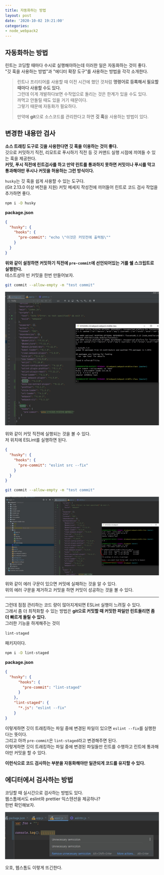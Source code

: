 ```yaml
---
title: 자동화하는 방법
layout: post
date: '2020-10-02 19:21:00'
categories:
- node_webpack2
---
```


## 자동화하는 방법

린트는 코딩할 때마다 수시로 실행해야하는데 이러한 일은 자동화하는 것이 좋다.  
"깃 훅을 사용하는 방법"과 "에디터 확장 도구"를 사용하는 방법을 각각 소개한다.

>린트나 프리티어를 사용할 때 이전 시간에 했던 것처럼 **명령어로 등록해서 필요할 때마다 사용할 수도 있다.**  
>그런데 이게 개발하다보면 수작업으로 돌리는 것은 한계가 있을 수도 있다.  
>까먹고 안돌릴 때도 있을 거기 때문이다.  
>그렇기 때문에 자동화가 필요하다.  
>
>만약에 **git**으로 소스코드를 관리한다고 하면 **깃 훅**을 사용하는 방법이 있다. 

## 변경한 내용만 검사

**소스 트래킹 도구로 깃을 사용한다면 깃 훅을 이용하는 것이 좋다.**  
깃으로 커밋하기 직전, 리모트로 푸시하기 직전 등 깃 커맨드 실행 시점에 끼여들 수 있는 훅을 제공한다.  
**커밋, 푸시 직전에 린트검사를 하고 만약 린트를 통과하지 못하면 커밋이나 푸시를 막고 통과해야만 푸시나 커밋을 허용하는 그런 방식이다.**  

`husky`는 깃 훅을 쉽게 사용할 수 있는 도구다.  
(Git 2.13.0 이상 버전을 지원) 커밋 메세지 작성전에 끼어들어 린트로 코드 검사 작업을 추가하면 좋다.

```bash
npm i -D husky
```

**package.json**

```json
{
  "husky": {
    "hooks": {
      "pre-commit": "echo \"이것은 커밋전에 출력됨\""
    }
  }
}
```

**위와 같이 설정하면 커밋하기 직전에 `pre-commit`에 선언되어있는 거를 쉘 스크립트로 실행한다.**  
테스트삼아 빈 커밋을 한번 만들어보자.

```bash
git commit --allow-empty -m "test commit"
```

![](/static/img/node/webpack2/image116.jpg)

위와 같이 커밋 직전에 실행되는 것을 볼 수 있다.  
저 위치에 ESLint를 실행하면 된다.

```json
{
  "husky": {
    "hooks": {
      "pre-commit": "eslint src --fix"
    }
  }
}
```

```bash
git commit --allow-empty -m "test commit"
```

![](/static/img/node/webpack2/image117.jpg)

위와 같이 에러 구문이 있으면 커밋에 실패하는 것을 알 수 있다.  
위의 에러 구문을 제거하고 커밋을 하면 커밋이 성공하는 것을 볼 수 있다.  

---

그런데 점점 관리하는 코드 량이 많아지게되면 ESLint 실행이 느려질 수 있다.  
그래서 좀 더 최적화할 수 있는 방법은 **git으로 커밋할 때 커밋한 파일만 린트돌리면 좀 더 빠르게 돌릴 수 있다.**  
그러한 기능을 하게해주는 것이

`lint-staged`

패키지이다.

```bash
npm i -D lint-staged
```

**package.json**

```json
{
  "husky": {
      "hooks": {
        "pre-commit": "lint-staged"
      }
    },
    "lint-staged": {
      "*.js": "eslint --fix"
    }
}
```

이렇게하면 깃이 트래킹하는 파일 중에 변경된 파일이 있으면 `eslint --fix`를 실행한다는 뜻이다.  
그리고 아까 `pre-commit`은 `lint-staged`라고 변경해주면 된다.  
이렇게하면 깃이 트래킹하는 파일 중에 변경된 파일들만 린트를 수행하고 린트에 통과해야만 커밋을 할 수 있다.  

**이런식으로 코드 검사하는 부분을 자동화해야만 일관되게 코드를 유지할 수 있다.**

## 에디터에서 검사하는 방법

코딩할 때 실시간으로 검사하는 방법도 있다.  
웹스톰에서도 eslint와 prettier 익스텐션을 제공하나?  
한번 확인해보자.

![](/static/img/node/webpack2/image118.jpg)

오호, 웹스톰도 이렇게 뜨긴한다.  
